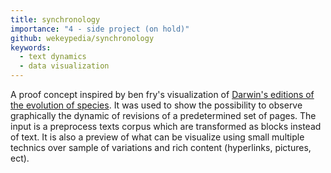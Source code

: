 ```yaml
---
title: synchronology
importance: "4 - side project (on hold)"
github: wekeypedia/synchronology
keywords:
  - text dynamics
  - data visualization
---
```


A proof concept inspired by ben fry's visualization of [Darwin's editions of
the evolution of species](http://benfry.com/traces/). It was used to show the
possibility to observe graphically the dynamic of revisions of a predetermined
set of pages. The input is a preprocess texts corpus which are transformed as
blocks instead of text. It is also a preview of what can be visualize using
small multiple technics over sample of variations and rich content (hyperlinks,
 pictures, ect).
